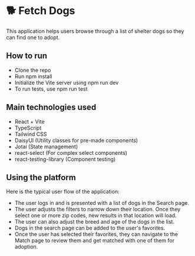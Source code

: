 # :dog2: Fetch Dogs

This application helps users browse through a list of shelter dogs so they can find one to adopt.

## How to run

- Clone the repo
- Run npm install
- Initialize the Vite server using npm run dev
- To run tests, use npm run test

## Main technologies used

- React + Vite
- TypeScript
- Tailwind CSS
- DaisyUI (Utility classes for pre-made components)
- Jotai (State management)
- react-select (For complex select components)
- react-testing-library (Component testing)

## Using the platform
Here is the typical user flow of the application:

- The user logs in and is presented with a list of dogs in the Search page.
- The user adjusts the filters to narrow down their location. Once they select one or more zip codes, new results in that location will load.
- The user can also adjust the breed and age of the dogs in the list.
- Dogs in the search page can be added to the user's favorites.
- Once the user has selected their favorites, they can navigate to the Match page to review them and get matched with one of them for adoption.